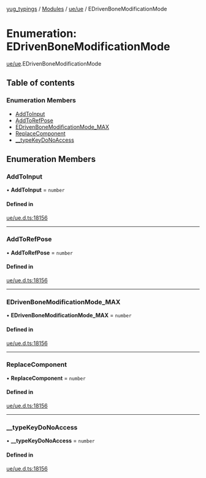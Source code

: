 [yug_typings](../README.md) / [Modules](../modules.md) / [ue/ue](../modules/ue_ue.md) / EDrivenBoneModificationMode

# Enumeration: EDrivenBoneModificationMode

[ue/ue](../modules/ue_ue.md).EDrivenBoneModificationMode

## Table of contents

### Enumeration Members

- [AddToInput](ue_ue.EDrivenBoneModificationMode.md#addtoinput)
- [AddToRefPose](ue_ue.EDrivenBoneModificationMode.md#addtorefpose)
- [EDrivenBoneModificationMode\_MAX](ue_ue.EDrivenBoneModificationMode.md#edrivenbonemodificationmode_max)
- [ReplaceComponent](ue_ue.EDrivenBoneModificationMode.md#replacecomponent)
- [\_\_typeKeyDoNoAccess](ue_ue.EDrivenBoneModificationMode.md#__typekeydonoaccess)

## Enumeration Members

### AddToInput

• **AddToInput** = `number`

#### Defined in

[ue/ue.d.ts:18156](https://github.com/YugMetaverse/yug_typings/blob/b7d9b19/ue/ue.d.ts#L18156)

___

### AddToRefPose

• **AddToRefPose** = `number`

#### Defined in

[ue/ue.d.ts:18156](https://github.com/YugMetaverse/yug_typings/blob/b7d9b19/ue/ue.d.ts#L18156)

___

### EDrivenBoneModificationMode\_MAX

• **EDrivenBoneModificationMode\_MAX** = `number`

#### Defined in

[ue/ue.d.ts:18156](https://github.com/YugMetaverse/yug_typings/blob/b7d9b19/ue/ue.d.ts#L18156)

___

### ReplaceComponent

• **ReplaceComponent** = `number`

#### Defined in

[ue/ue.d.ts:18156](https://github.com/YugMetaverse/yug_typings/blob/b7d9b19/ue/ue.d.ts#L18156)

___

### \_\_typeKeyDoNoAccess

• **\_\_typeKeyDoNoAccess** = `number`

#### Defined in

[ue/ue.d.ts:18156](https://github.com/YugMetaverse/yug_typings/blob/b7d9b19/ue/ue.d.ts#L18156)
